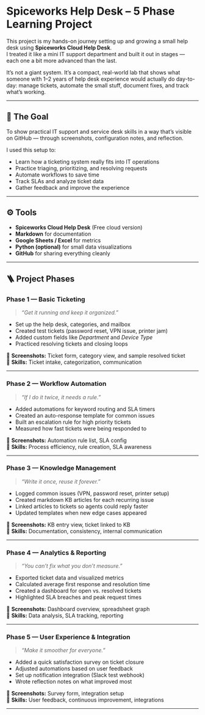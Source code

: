 # Spiceworks Help Desk – 5 Phase Learning Project

This project is my hands-on journey setting up and growing a small help desk using **Spiceworks Cloud Help Desk**.  
I treated it like a mini IT support department and built it out in stages — each one a bit more advanced than the last.

It’s not a giant system. It’s a compact, real-world lab that shows what someone with 1–2 years of help desk experience would actually do day-to-day: manage tickets, automate the small stuff, document fixes, and track what’s working.

---

## 🧭 The Goal
To show practical IT support and service desk skills in a way that’s visible on GitHub — through screenshots, configuration notes, and reflection.

I used this setup to:
- Learn how a ticketing system really fits into IT operations  
- Practice triaging, prioritizing, and resolving requests  
- Automate workflows to save time  
- Track SLAs and analyze ticket data  
- Gather feedback and improve the experience

---

## ⚙️ Tools
- **Spiceworks Cloud Help Desk** (Free cloud version)  
- **Markdown** for documentation  
- **Google Sheets / Excel** for metrics  
- **Python (optional)** for small data visualizations  
- **GitHub** for sharing everything cleanly  

---

## 🪜 Project Phases

### **Phase 1 — Basic Ticketing**
> _“Get it running and keep it organized.”_

- Set up the help desk, categories, and mailbox  
- Created test tickets (password reset, VPN issue, printer jam)  
- Added custom fields like *Department* and *Device Type*  
- Practiced resolving tickets and closing loops  

📸 **Screenshots:** Ticket form, category view, and sample resolved ticket  
🧩 **Skills:** Ticket intake, categorization, communication

---

### **Phase 2 — Workflow Automation**
> _“If I do it twice, it needs a rule.”_

- Added automations for keyword routing and SLA timers  
- Created an auto-response template for common issues  
- Built an escalation rule for high priority tickets  
- Measured how fast tickets were being responded to  

📸 **Screenshots:** Automation rule list, SLA config  
🧩 **Skills:** Process efficiency, rule creation, SLA awareness

---

### **Phase 3 — Knowledge Management**
> _“Write it once, reuse it forever.”_

- Logged common issues (VPN, password reset, printer setup)  
- Created markdown KB articles for each recurring issue  
- Linked articles to tickets so agents could reply faster  
- Updated templates when new edge cases appeared  

📸 **Screenshots:** KB entry view, ticket linked to KB  
🧩 **Skills:** Documentation, consistency, internal communication

---

### **Phase 4 — Analytics & Reporting**
> _“You can’t fix what you don’t measure.”_

- Exported ticket data and visualized metrics  
- Calculated average first response and resolution time  
- Created a dashboard for open vs. resolved tickets  
- Highlighted SLA breaches and peak request times  

📸 **Screenshots:** Dashboard overview, spreadsheet graph  
🧩 **Skills:** Data analysis, SLA tracking, reporting

---

### **Phase 5 — User Experience & Integration**
> _“Make it smoother for everyone.”_

- Added a quick satisfaction survey on ticket closure  
- Adjusted automations based on user feedback  
- Set up notification integration (Slack test webhook)  
- Wrote reflection notes on what improved most  

📸 **Screenshots:** Survey form, integration setup  
🧩 **Skills:** User feedback, continuous improvement, integrations

---

